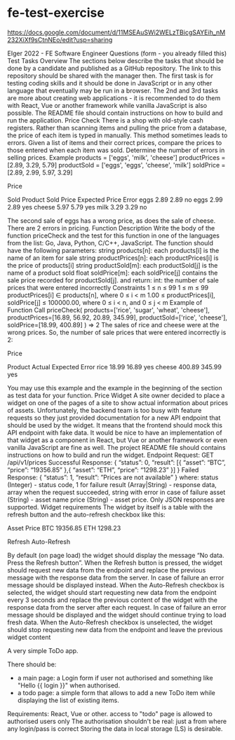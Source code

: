 # fe-test-exercise
https://docs.google.com/document/d/11MSEAuSWi2WELzTBicgSAYEih_nM232XiXf9sCtnNEo/edit?usp=sharing

EIger 2022 - FE Software Engineer
Questions (form - you already filled this)
Test Tasks
Overview
The sections below describe the tasks that should be done by a candidate and published as a GitHub repository. The link to this repository should be shared with the manager then.
The first task is for testing coding skills and it should be done in JavaScript or in any other language that eventually may be run in a browser.
The 2nd and 3rd tasks are more about creating web applications - it is recommended to do them with React, Vue or another framework while vanilla JavaScript is also possible. The README file should contain instructions on how to build and run the application.
Price Check
There is a shop with old-style cash registers. Rather than scanning items and pulling the price from a database, the price of each item is typed in manually. This method sometimes leads to errors. Given a list of items and their correct prices, compare the prices to those entered when each item was sold. Determine the number of errors in selling prices.
Example
products = ['eggs', 'milk', 'cheese']
productPrices = [2.89, 3.29, 5.79]
productSold = ['eggs', 'eggs', 'cheese', 'milk']
soldPrice = [2.89, 2.99, 5.97, 3.29]



Price


Sold Product
Sold Price
Expected Price
Error
eggs
2.89
2.89
no
eggs
2.99
2.89
yes
cheese
5.97
5.79
yes
milk
3.29
3.29
no

The second sale of eggs has a wrong price, as does the sale of cheese. There are 2 errors in pricing.
Function Description 
Write the body of the function priceCheck and the test for this function in one of the languages from the list: Go, Java, Python, C/C++, JavaScript.
The function should have the following parameters:
string products[n]:  each products[i] is the name of an item for sale
string productPrices[n]:  each productPrices[i] is the price of products[i]
string productSold[m]:  each productSold[j] is the name of a product sold
float soldPrice[m]:  each soldPrice[j] contains the sale price recorded for productSold[j].
and return:
int: the number of sale prices that were entered incorrectly
Constraints
1 ≤ n ≤ 99
1 ≤ m ≤ 99
productPrices[i] ∈ products[n], where 0 ≤ i < m
1.00 ≤ productPrices[i], soldPrice[j] ≤ 100000.00, where 0 ≤ i < n, and 0 ≤ j < m
Example of Function Call
priceCheck(
	products=['rice', 'sugar', 'wheat', 'cheese'],
	productPrices=[16.89, 56.92, 20.89, 345.99],
	productSold=['rice', 'cheese'],
	soldPrice=[18.99, 400.89]
) => 2
The sales of rice and cheese were at the wrong prices. So, the number of sale prices that were entered incorrectly is 2:


Price


Product
Actual
Expected
Error
rice
18.99
16.89
yes
cheese
400.89
345.99
yes

You may use this example and the example in the beginning of the section as test data for your function.
Price Widget
A site owner decided to place a widget on one of the pages of a site to show actual information about prices of assets. Unfortunately, the backend team is too busy with feature requests so they just provided documentation for a new API endpoint that should be used by the widget. It means that the frontend should mock this API endpoint with fake data.
It would be nice to have an implementation of that widget as a component in React, but Vue or another framework or even vanilla JavaScript are fine as well.
The project README file should contains instructions on how to build and run the widget.
Endpoint
Request:
GET /api/v1/prices
Successful Response:
{
	“status”: 0,
	“result”: [{
		“asset”: “BTC”,
		“price”: “19356.85”
	},{
		“asset”: “ETH”,
		“price”: “1298.23”
	}]
}
Failed Response:
{
	“status”: 1,
	“result”: ”Prices are not available”
}
where:
status (Integer) - status code, 1 for failure
result (Array|String) - response data, array when the request succeeded, string with error in case of failure
asset (String) - asset name
price (String) - asset price.
Only JSON responses are supported.
Widget requirements
The widget by itself is a table with the refresh button and the auto-refresh checkbox like this:

Asset
Price
BTC
19356.85
ETH
1298.23

 Refresh	Auto-Refresh

By default (on page load) the widget should display the message “No data. Press the Refresh button”.
When the Refresh button is pressed, the widget should request new data from the endpoint and replace the previous message with the response data from the server. In case of failure an error message should be displayed instead.
When the Auto-Refresh checkbox is selected, the widget should start requesting new data from the endpoint every 3 seconds and replace the previous content of the widget with the response data from the server after each request. In case of failure an error message should be displayed and the widget should continue trying to load fresh data. When the Auto-Refresh checkbox is unselected, the widget should stop requesting new data from the endpoint and leave the previous widget content 

A very simple ToDo app.

There should be:
- a main page: a Login form if user not authorised and something like "Hello {{ login }}" when authorised.
- a todo page: a simple form that allows to add a new ToDo item while displaying the list of existing items.

Requirements: React, Vue or other.
access to "todo" page is allowed to authorised users only
The authorisation shouldn't be real: just a from where any login/pass is correct
Storing the data in local storage (LS) is desirable.
